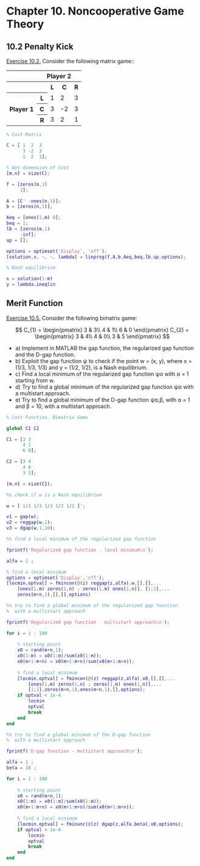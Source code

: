 # Chapter 10. Noncooperative Game Theory 

## 10.2 Penalty Kick
[Exercise 10.2.](https://github.com/MarshaGomez/Optimization-Matlab-Exams/blob/master/Practice/Chapter%2010/Exercise_10_2.mlx) Consider the following matrix game::

<table>
  <tr>
    <th> </th>
    <th colspan="4">Player 2</th>
  </tr>
  <tr>
    <th> </th>
    <th> </th>
    <th>L</th>
    <th>C</th>
    <th>R</th>
  </tr>
  <tr>
    <th rowspan="4">Player 1</th>
  </tr>
   <tr>
    <th>L</th>
    <td>1</td>
    <td>2</td>
    <td>3</td>
  </tr>
   <tr>
    <th>C</th>
    <td>3</td>
    <td>-2</td>
    <td>3</td>
  </tr>
   <tr>
    <th>R</th>
    <td>3</td>
    <td>2</td>
    <td>1</td>
  </tr>
</table>



````matlab
% Cost Matrix

C = [ 1  2  3
      3 -2  3
      1  2  1];

% Get dimension of Cost
[m,n] = size(C);

f = [zeros(m,1)
     1];

A = [C' -ones(n,1)];
b = [zeros(n,1)];

Aeq = [ones(1,m) 0];
beq = 1;
lb = [zeros(m,1) 
     -inf];
up = [];

options = optimset('Display', 'off');
[solution,v, ~, ~, lambda] = linprog(f,A,b,Aeq,beq,lb,up,options);

% Nash equilibrium

x = solution(1:m)
y = lambda.ineqlin
````

## Merit Function
[Exercise 10.5.](https://github.com/MarshaGomez/Optimization-Matlab-Exams/blob/master/Practice/Chapter%2010/Exercise_10_5.mlx) Consider the following bimatrix game:


$$ C_{1} = \begin{pmatrix}
3 & 3\\ 
4 & 1\\ 
6 & 0
\end{pmatrix}   C_{2} = \begin{pmatrix}
3 & 4\\ 
4 & 0\\ 
3 & 5
\end{pmatrix} $$

* a) Implement in MATLAB the gap function, the regularized gap function and the D-gap function.
* b) Exploit the gap function ψ to check if the point w = (x, y), where x = (1/3, 1/3, 1/3) and y = (1/2, 1/2), is a Nash equilibrium.
* c) Find a local minimum of the regularized gap function ψα with α = 1 starting from w.
* d) Try to find a global minimum of the regularized gap function ψα with a multistart approach.
* e) Try to find a global minimum of the D-gap function ψα,β, with α = 1 and β = 10, with a multistart approach.


````matlab
% Cost Function. Bimatrix Game

global C1 C2

C1 = [3 3
      4 1
      6 0];

C2 = [3 4
      4 0
      3 5];

[m,n] = size(C1);

%% check if w is a Nash equilibrium

w = [ 1/3 1/3 1/3 1/2 1/2 ]';

v1 = gap(w);
v2 = reggap(w,1);
v3 = dgap(w,1,10);

%% find a local minimum of the regularized gap function

fprintf('Regularized gap function - local minimum\n');

alfa = 1 ;

% find a local minimum
options = optimset('Display','off');
[locmin,optval] = fmincon(@(z) reggap(z,alfa),w,[],[],...
    [ones(1,m) zeros(1,n) ; zeros(1,m) ones(1,n)], [1;1],...
    zeros(m+n,1),[],[],options)

%% try to find a global minimum of the regularized gap function
%  with a multistart approach

fprintf('Regularized gap function - multistart approach\n');

for i = 1 : 100
    
    % starting point
    x0 = rand(m+n,1);
    x0(1:m) = x0(1:m)/sum(x0(1:m));
    x0(m+1:m+n) = x0(m+1:m+n)/sum(x0(m+1:m+n));
    
    % find a local minimum
    [locmin,optval] = fmincon(@(z) reggap(z,alfa),x0,[],[],...
        [ones(1,m) zeros(1,n) ; zeros(1,m) ones(1,n)],...
        [1;1],zeros(m+n,1),ones(m+n,1),[],options);
    if optval < 1e-4
        locmin
        optval
        break
    end
end

%% try to find a global minimum of the D-gap function
%  with a multistart approach

fprintf('D-gap function - multistart approach\n');

alfa = 1 ;
beta = 10 ;

for i = 1 : 100
    
    % starting point
    x0 = rand(m+n,1);
    x0(1:m) = x0(1:m)/sum(x0(1:m));
    x0(m+1:m+n) = x0(m+1:m+n)/sum(x0(m+1:m+n));
    
    % find a local minimum
    [locmin,optval] = fminunc(@(z) dgap(z,alfa,beta),x0,options);
    if optval < 1e-4
        locmin
        optval
        break
    end
end
````

